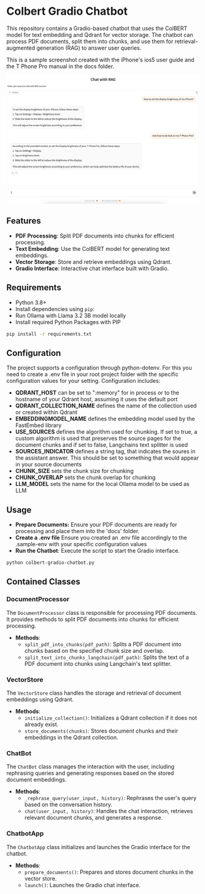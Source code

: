 # Colbert Gradio Chatbot

This repository contains a Gradio-based chatbot that uses the ColBERT model for text embedding and Qdrant for vector storage. The chatbot can process PDF documents, split them into chunks, and use them for retrieval-augmented generation (RAG) to answer user queries.

This is a sample screenshot created with the iPhone's ios5 user guide and the T Phone Pro manual in the docs folder.

![Sample Screenshot](images/sample.png)

## Features

- **PDF Processing**: Split PDF documents into chunks for efficient processing.
- **Text Embedding**: Use the ColBERT model for generating text embeddings.
- **Vector Storage**: Store and retrieve embeddings using Qdrant.
- **Gradio Interface**: Interactive chat interface built with Gradio.

## Requirements

- Python 3.8+
- Install dependencies using `pip`:
- Run Ollama with Llama 3.2 3B model locally
- Install required Python Packages with PIP

```sh
pip install -r requirements.txt
```

## Configuration
The project supports a configuration through python-dotenv.
For this you need to create a .env file in your root project folder with the specific configuration values for your setting.
Configuration includes:
- **QDRANT_HOST** can be set to ":memory" for in process or to the hostname of your Qdrant host, assuming it uses the default port
- **QDRANT_COLLECTION_NAME** defines the name of the collection used or created within Qdrant
- **EMBEDDINGMODEL_NAME** defines the embedding model used by the FastEmbed library
- **USE_SOURCES** defines the algorithm used for chunking. If set to true, a custom algorithm is used that preserves the source pages for the document chunks and if set to false, Langchains text splitter is used
- **SOURCES_INDICATOR** defines a string tag, that indicates the soures in the assistant answer. This should be set to something that would appear in your source documents
- **CHUNK_SIZE** sets the chunk size for chunking
- **CHUNK_OVERLAP** sets the chunk overlap for chunking
- **LLM_MODEL** sets the name for the local Ollama model to be used as LLM

## Usage
- **Prepare Documents:** Ensure your PDF documents are ready for processing and place them into the 'docs' folder.
- **Create a .env file** Ensure you created an .env file accordingly to the .sample-env with your specific configuration values
- **Run the Chatbot**: Execute the script to start the Gradio interface.

```sh
python colbert-gradio-chatbot.py
```

## Contained Classes

### DocumentProcessor
The `DocumentProcessor` class is responsible for processing PDF documents. It provides methods to split PDF documents into chunks for efficient processing.

- **Methods**:
  - `split_pdf_into_chunks(pdf_path)`: Splits a PDF document into chunks based on the specified chunk size and overlap.
  - `split_text_into_chunks_langchain(pdf_path)`: Splits the text of a PDF document into chunks using Langchain's text splitter.

### VectorStore
The `VectorStore` class handles the storage and retrieval of document embeddings using Qdrant.

- **Methods**:
  - `initialize_collection()`: Initializes a Qdrant collection if it does not already exist.
  - `store_documents(chunks)`: Stores document chunks and their embeddings in the Qdrant collection.

### ChatBot
The `ChatBot` class manages the interaction with the user, including rephrasing queries and generating responses based on the stored document embeddings.

- **Methods**:
  - `_rephrase_query(user_input, history)`: Rephrases the user's query based on the conversation history.
  - `chat(user_input, history)`: Handles the chat interaction, retrieves relevant document chunks, and generates a response.

### ChatbotApp
The `ChatbotApp` class initializes and launches the Gradio interface for the chatbot.

- **Methods**:
  - `prepare_documents()`: Prepares and stores document chunks in the vector store.
  - `launch()`: Launches the Gradio chat interface.